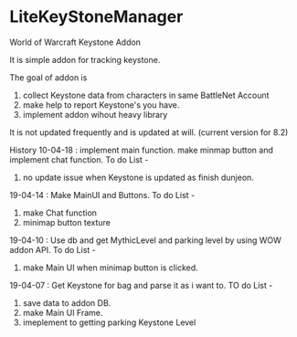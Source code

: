 # LiteKeyStoneManager
World of Warcraft Keystone Addon

It is simple addon for tracking keystone.

The goal of addon is
  1. collect Keystone data from characters in same BattleNet Account
  2. make help to report Keystone's you have.
  3. implement addon wihout heavy library
 
It is not updated frequently and is updated at will. (current version for 8.2)

History 
  10-04-18 : implement main function. make minmap button and implement chat function.
  To do List -
  1) no update issue when Keystone is updated as finish dunjeon.  


  19-04-14 : Make MainUI and Buttons. 
  To do List -
  1) make Chat function
  2) minimap button texture
  
  19-04-10 : Use db and get MythicLevel and parking level by using WOW addon API.
  To do List - 
  1) make Main UI when minimap button is clicked.
  
  19-04-07 : Get Keystone for bag and parse it as i want to.
  TO do List - 
  1) save data to addon DB.  
  2) make Main UI Frame.
  3) imeplement to getting parking Keystone Level
